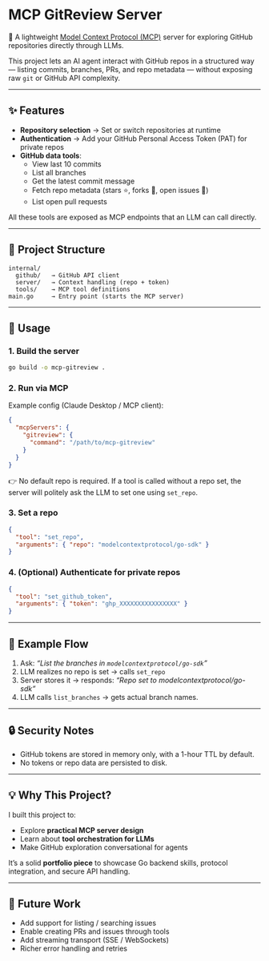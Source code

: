 # MCP GitReview Server

🚀 A lightweight [Model Context Protocol (MCP)](https://modelcontextprotocol.io) server for exploring GitHub repositories directly through LLMs.  

This project lets an AI agent interact with GitHub repos in a structured way — listing commits, branches, PRs, and repo metadata — without exposing raw `git` or GitHub API complexity.  

---

## ✨ Features

- **Repository selection** → Set or switch repositories at runtime  
- **Authentication** → Add your GitHub Personal Access Token (PAT) for private repos  
- **GitHub data tools**:
  - View last 10 commits  
  - List all branches  
  - Get the latest commit message  
  - Fetch repo metadata (stars ⭐, forks 🍴, open issues 🐞)  
  - List open pull requests  

All these tools are exposed as MCP endpoints that an LLM can call directly.

---

## 📂 Project Structure

```
internal/
  github/   → GitHub API client
  server/   → Context handling (repo + token)
  tools/    → MCP tool definitions
main.go     → Entry point (starts the MCP server)
```

---

## 🔧 Usage

### 1. Build the server
```bash
go build -o mcp-gitreview .
```

### 2. Run via MCP
Example config (Claude Desktop / MCP client):

```json
{
  "mcpServers": {
    "gitreview": {
      "command": "/path/to/mcp-gitreview"
    }
  }
}
```

👉 No default repo is required. If a tool is called without a repo set, the server will politely ask the LLM to set one using `set_repo`.

### 3. Set a repo
```json
{
  "tool": "set_repo",
  "arguments": { "repo": "modelcontextprotocol/go-sdk" }
}
```

### 4. (Optional) Authenticate for private repos
```json
{
  "tool": "set_github_token",
  "arguments": { "token": "ghp_XXXXXXXXXXXXXXXX" }
}
```

---

## 🤖 Example Flow

1. Ask: *“List the branches in `modelcontextprotocol/go-sdk`”*  
2. LLM realizes no repo is set → calls `set_repo`  
3. Server stores it → responds: *“Repo set to modelcontextprotocol/go-sdk”*  
4. LLM calls `list_branches` → gets actual branch names.  

---

## 🔒 Security Notes

- GitHub tokens are stored in memory only, with a 1-hour TTL by default.  
- No tokens or repo data are persisted to disk.  

---

## 💡 Why This Project?

I built this project to:  
- Explore **practical MCP server design**  
- Learn about **tool orchestration for LLMs**  
- Make GitHub exploration conversational for agents  

It’s a solid **portfolio piece** to showcase Go backend skills, protocol integration, and secure API handling.

---

## 🚀 Future Work

- Add support for listing / searching issues  
- Enable creating PRs and issues through tools  
- Add streaming transport (SSE / WebSockets)  
- Richer error handling and retries  

